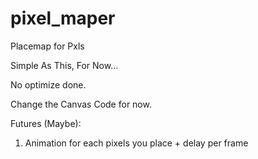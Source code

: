 # pixel_maper
Placemap for Pxls

Simple As This, For Now...

No optimize done.

Change the Canvas Code for now.

Futures (Maybe):

1. Animation for each pixels you place + delay per frame
